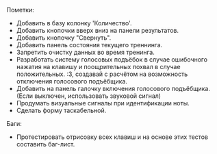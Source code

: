 Пометки:

- Добавить в базу колонку 'Количество'.
- Добавить кнопочки вверх вниз на панели результатов.
- Добавить кнопочку "Свернуть".
- Добавить панель состояния текущего треннинга.
- Запретить очистку данных во время тренинга.
- Разработать систему голосовых подъёбок в случае ошибочного нажатия на клавишу и поощрительных похвал в случае положительных. :3, создавай с расчётом на возможность отключения голосового подъёбщика. 
- Добавить на панель галочку включения голосового подъёбщика. (Если выключен, использовать звуковой сигнал)
- Продумать визуальные сигналы при идентификации ноты.
- Сделать форму таскабельной.

Баги:

- Протестировать отрисовку всех клавиш и на основе этих тестов составить баг-лист.
